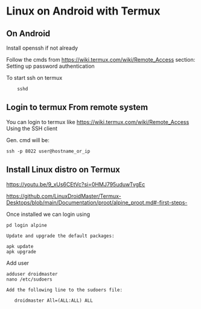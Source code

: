 
# Linux on Android with Termux 

## On Android

Install openssh if not already


Follow the cmds from
	https://wiki.termux.com/wiki/Remote_Access
	section: Setting up password authentication

To start ssh on termux

```
	sshd
```

## Login to termux From remote system

You can login to termux like
	https://wiki.termux.com/wiki/Remote_Access
Using the SSH client

Gen. cmd will be: 
 
```
ssh -p 8022 user@hostname_or_ip
```

## Install Linux distro on Termux

https://youtu.be/9_xUs6CEtVc?si=0HMJ795uduwTvgEc

https://github.com/LinuxDroidMaster/Termux-Desktops/blob/main/Documentation/proot/alpine_proot.md#-first-steps-

Once installed we can login using
 
```
pd login alpine
```

	Update and upgrade the default packages:
 
```
apk update
apk upgrade
```

  Add user

  
```
adduser droidmaster
nano /etc/sudoers
```

	Add the following line to the sudoers file:

 ```
	droidmaster All=(ALL:ALL) ALL
```
